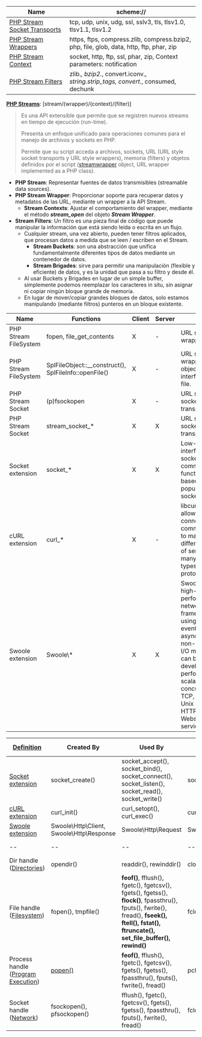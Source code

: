 
Name | scheme://
-- | --
[PHP Stream Socket Transports](http://php.net/manual/en/transports.php) | tcp, udp, unix, udg, ssl, sslv3, tls, tlsv1.0, tlsv1.1, tlsv1.2
[PHP Stream Wrappers](http://php.net/manual/en/wrappers.php) | https, ftps, compress.zlib, compress.bzip2, php, file, glob, data, http, ftp, phar, zip
[PHP Stream Context](http://php.net/manual/en/stream.contexts.php) | socket, http, ftp, ssl, phar, zip, Context parameters: notification
[PHP Stream Filters](http://php.net/manual/en/filters.php) | zlib.*, bzip2.*, convert.iconv.*, string.strip_tags, convert.*, consumed, dechunk


**[PHP Streams](http://php.net/manual/en/intro.stream.php)**: [stream/(wrapper)/(context)/(filter)]
> Es una API extensible que permite que se registren nuevos streams en tiempo de ejecución (run-time).
>
> Presenta un enfoque unificado para operaciones comunes para el manejo de archivos y sockets en PHP.
>
> Permite que su script acceda a archivos, sockets, URL (URL style socket transports y URL style wrappers), memoria (filters) y objetos definidos por el script ([streamwrapper](http://php.net/manual/en/class.streamwrapper.php) object, URL wrapper implemented as a PHP class).

- **PHP Stream**: Representar fuentes de datos transmisibles (streamable data sources).
- **PHP Stream Wrapper**: Proporcionar soporte para recuperar datos y metadatos de las URL, mediante un wrapper a la API Stream.
  - **Stream Contexts**: Ajustar el comportamiento del wrapper, mediante el método ***stream_open*** del objeto ***Stream Wrapper***.
- **Stream Filters**: Un filtro es una pieza final de código que puede manipular la información que está siendo leída o escrita en un flujo.
  - Cualquier stream, una vez abierto, pueden tener filtros aplicados, que procesan datos a medida que se leen / escriben en el Stream.
    - **Stream Buckets**: son una abstracción que unifica fundamentalmente diferentes tipos de datos mediante un contenedor de datos.
    - **Stream Brigades**: sirve para permitir una manipulación (flexible y eficiente) de datos, y es la unidad que pasa a su filtro y desde él.
  - Al usar Buckets y Brigades en lugar de un simple buffer, simplemente podemos reemplazar los caracteres in situ, sin asignar ni copiar ningún bloque grande de memoria.
  - En lugar de mover/copiar grandes bloques de datos, solo estamos manipulando (mediante filtros) punteros en un bloque existente.


Name | Functions | Client | Server | Note
-- | -- | -- | -- | --
PHP Stream FileSystem | fopen, file_get_contents | X | - | URL style wrappers
PHP Stream FileSystem | SplFileObject::__construct(), SplFileInfo::openFile() | X | - | URL style wrappers, object oriented interface for a file.
PHP Stream Socket | (p)fsockopen| X | - | URL style socket transports
PHP Stream Socket | stream_socket_* | X | X | URL style socket transports
Socket extension |socket_* | X | X | Low-level interface to the socket communication functions based on the popular BSD sockets.
cURL extension | curl_* | X | - | libcurl, that allows you to connect and communicate to many different types of servers with many different types of protocols.
Swoole extension | Swoole\\* | X | X | Swoole is a high-performance networking framework using an event-driven, asynchronous, non-blocking I/O model. It can be used to develop high-performance, scalable, concurrent TCP, UDP, Unix socket, HTTP, Websocket services.


[Definition](http://php.net/manual/en/resource.php) | Created By | Used By | Destroyed By | [Resource Type](http://php.net/manual/en/function.get-resource-type.php)
-- | -- | -- | -- | --
[Socket extension](http://php.net/manual/en/intro.sockets.php) | socket_create() | socket_accept(), socket_bind(), socket_connect(), socket_listen(), socket_read(), socket_write() | socket_close() | --
[cURL extension](http://php.net/manual/en/intro.curl.php) | curl_init() | curl_setopt(), curl_exec() | curl_close() | --
[Swoole extension](http://php.net/manual/en/intro.swoole.php) | Swoole\Http\Client, Swoole\Http\Response | Swoole\Http\Request | Swoole\Http\Client::close | --
-- | -- | -- | -- | sockets i/o vector
Dir handle ([Directories](http://php.net/manual/en/book.dir.php)) | opendir() | readdir(), rewinddir() | closedir() | stream (dir)
File handle ([Filesystem](http://php.net/manual/en/book.filesystem.php)) | fopen(), tmpfile() | **feof()**, fflush(), fgetc(), fgetcsv(), fgets(), fgetss(), **flock()**, fpassthru(), fputs(), fwrite(), fread(), **fseek(), ftell(), fstat(), ftruncate(), set_file_buffer(), rewind()** | fclose() | stream (file)
Process handle ([Program Execution](http://php.net/manual/en/intro.exec.php)) | [popen()](http://php.net/manual/en/function.popen.php) | **feof()**, fflush(), fgetc(), fgetcsv(), fgets(), fgetss(), fpassthru(), fputs(), fwrite(), fread() | pclose() | stream (pipe)
Socket handle ([Network](http://php.net/manual/en/intro.network.php)) | fsockopen(), pfsockopen() | fflush(), fgetc(), fgetcsv(), fgets(), fgetss(), fpassthru(), fputs(), fwrite(), fread() | fclose() | stream (socket)
